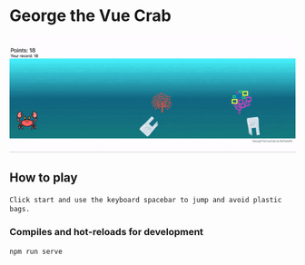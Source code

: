 # George the Vue Crab
![alt text](https://raw.githubusercontent.com/raffobaffo/VueCrab/master/src/assets/crabScreenAnimate.gif)

## How to play
```
Click start and use the keyboard spacebar to jump and avoid plastic bags.
```

### Compiles and hot-reloads for development
```
npm run serve
```


